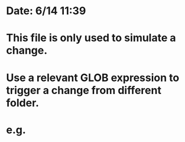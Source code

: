 # Date: 6/14 11:39

# This file is only used to simulate a change.
# Use a relevant GLOB expression to trigger a change from different folder.
# e.g. 